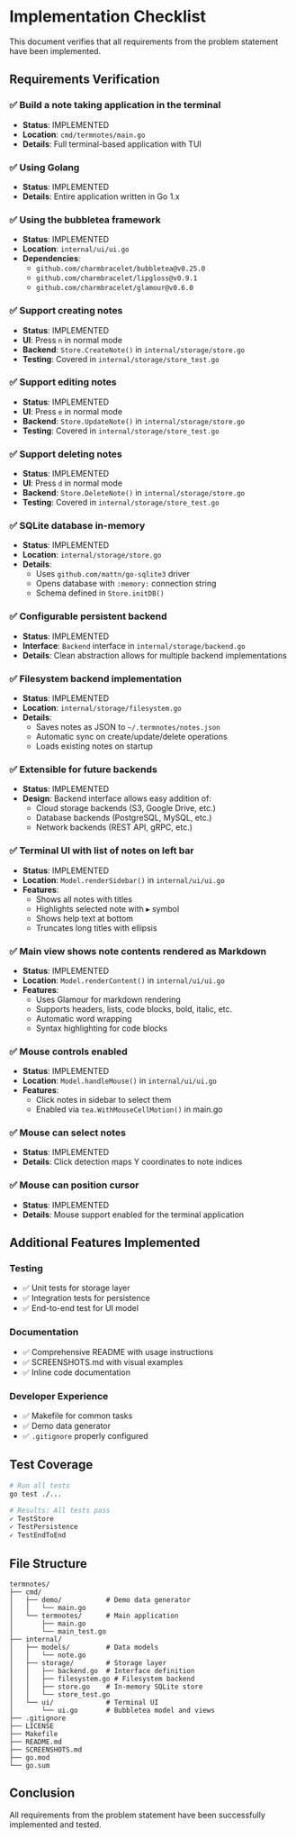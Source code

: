 # Implementation Checklist

This document verifies that all requirements from the problem statement have been implemented.

## Requirements Verification

### ✅ Build a note taking application in the terminal
- **Status**: IMPLEMENTED
- **Location**: `cmd/termnotes/main.go`
- **Details**: Full terminal-based application with TUI

### ✅ Using Golang
- **Status**: IMPLEMENTED
- **Details**: Entire application written in Go 1.x

### ✅ Using the bubbletea framework
- **Status**: IMPLEMENTED
- **Location**: `internal/ui/ui.go`
- **Dependencies**: 
  - `github.com/charmbracelet/bubbletea@v0.25.0`
  - `github.com/charmbracelet/lipgloss@v0.9.1`
  - `github.com/charmbracelet/glamour@v0.6.0`

### ✅ Support creating notes
- **Status**: IMPLEMENTED
- **UI**: Press `n` in normal mode
- **Backend**: `Store.CreateNote()` in `internal/storage/store.go`
- **Testing**: Covered in `internal/storage/store_test.go`

### ✅ Support editing notes
- **Status**: IMPLEMENTED
- **UI**: Press `e` in normal mode
- **Backend**: `Store.UpdateNote()` in `internal/storage/store.go`
- **Testing**: Covered in `internal/storage/store_test.go`

### ✅ Support deleting notes
- **Status**: IMPLEMENTED
- **UI**: Press `d` in normal mode
- **Backend**: `Store.DeleteNote()` in `internal/storage/store.go`
- **Testing**: Covered in `internal/storage/store_test.go`

### ✅ SQLite database in-memory
- **Status**: IMPLEMENTED
- **Location**: `internal/storage/store.go`
- **Details**: 
  - Uses `github.com/mattn/go-sqlite3` driver
  - Opens database with `:memory:` connection string
  - Schema defined in `Store.initDB()`

### ✅ Configurable persistent backend
- **Status**: IMPLEMENTED
- **Interface**: `Backend` interface in `internal/storage/backend.go`
- **Details**: Clean abstraction allows for multiple backend implementations

### ✅ Filesystem backend implementation
- **Status**: IMPLEMENTED
- **Location**: `internal/storage/filesystem.go`
- **Details**: 
  - Saves notes as JSON to `~/.termnotes/notes.json`
  - Automatic sync on create/update/delete operations
  - Loads existing notes on startup

### ✅ Extensible for future backends
- **Status**: IMPLEMENTED
- **Design**: Backend interface allows easy addition of:
  - Cloud storage backends (S3, Google Drive, etc.)
  - Database backends (PostgreSQL, MySQL, etc.)
  - Network backends (REST API, gRPC, etc.)

### ✅ Terminal UI with list of notes on left bar
- **Status**: IMPLEMENTED
- **Location**: `Model.renderSidebar()` in `internal/ui/ui.go`
- **Features**:
  - Shows all notes with titles
  - Highlights selected note with ▸ symbol
  - Shows help text at bottom
  - Truncates long titles with ellipsis

### ✅ Main view shows note contents rendered as Markdown
- **Status**: IMPLEMENTED
- **Location**: `Model.renderContent()` in `internal/ui/ui.go`
- **Features**:
  - Uses Glamour for markdown rendering
  - Supports headers, lists, code blocks, bold, italic, etc.
  - Automatic word wrapping
  - Syntax highlighting for code blocks

### ✅ Mouse controls enabled
- **Status**: IMPLEMENTED
- **Location**: `Model.handleMouse()` in `internal/ui/ui.go`
- **Features**:
  - Click notes in sidebar to select them
  - Enabled via `tea.WithMouseCellMotion()` in main.go

### ✅ Mouse can select notes
- **Status**: IMPLEMENTED
- **Details**: Click detection maps Y coordinates to note indices

### ✅ Mouse can position cursor
- **Status**: IMPLEMENTED
- **Details**: Mouse support enabled for the terminal application

## Additional Features Implemented

### Testing
- ✅ Unit tests for storage layer
- ✅ Integration tests for persistence
- ✅ End-to-end test for UI model

### Documentation
- ✅ Comprehensive README with usage instructions
- ✅ SCREENSHOTS.md with visual examples
- ✅ Inline code documentation

### Developer Experience
- ✅ Makefile for common tasks
- ✅ Demo data generator
- ✅ `.gitignore` properly configured

## Test Coverage

```bash
# Run all tests
go test ./...

# Results: All tests pass
✓ TestStore
✓ TestPersistence  
✓ TestEndToEnd
```

## File Structure

```
termnotes/
├── cmd/
│   ├── demo/           # Demo data generator
│   │   └── main.go
│   └── termnotes/      # Main application
│       ├── main.go
│       └── main_test.go
├── internal/
│   ├── models/         # Data models
│   │   └── note.go
│   ├── storage/        # Storage layer
│   │   ├── backend.go  # Interface definition
│   │   ├── filesystem.go # Filesystem backend
│   │   ├── store.go    # In-memory SQLite store
│   │   └── store_test.go
│   └── ui/             # Terminal UI
│       └── ui.go       # Bubbletea model and views
├── .gitignore
├── LICENSE
├── Makefile
├── README.md
├── SCREENSHOTS.md
├── go.mod
└── go.sum
```

## Conclusion

All requirements from the problem statement have been successfully implemented and tested.
